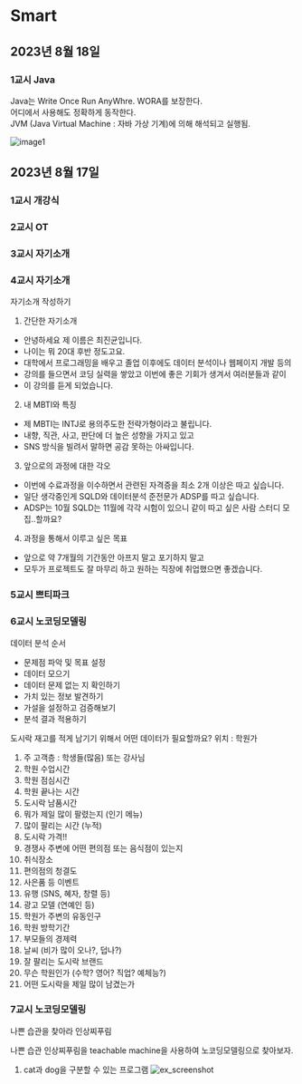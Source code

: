 # Smart
## 2023년 8월 18일
### 1교시 Java
Java는 Write Once Run AnyWhre. WORA를 보장한다.  
어디에서 사용해도 정확하게 동작한다.  
JVM (Java Virtual Machine : 자바 가상 기계)에 의해 해석되고 실행됨.  

![image1](https://user-images.githubusercontent.com/123911778/261881785-335bd669-0bc6-4e8b-9481-7c709a41b9f0.png)





## 2023년 8월 17일
### 1교시 개강식  
### 2교시 OT  
### 3교시 자기소개
### 4교시 자기소개

자기소개 작성하기
1. 간단한 자기소개
- 안녕하세요 제 이름은 최진균입니다.
- 나이는 뭐 20대 후반 정도고요.
- 대학에서 프로그래밍을 배우고 졸업 이후에도 데이터 분석이나 웹페이지 개발 등의
- 강의를 들으면서 코딩 실력을 쌓았고 이번에 좋은 기회가 생겨서 여러분들과 같이
- 이 강의를 듣게 되었습니다.

2. 내 MBTI와 특징
- 제 MBTI는 INTJ로 용의주도한 전략가형이라고 불립니다.
- 내향, 직관, 사고, 판단에 더 높은 성향을 가지고 있고
- SNS 방식을 빌려서 말하면 공감 못하는 아싸입니다.

3. 앞으로의 과정에 대한 각오
- 이번에 수료과정을 이수하면서 관련된 자격증을 최소 2개 이상은 따고 싶습니다.
- 일단 생각중인게 SQLD와 데이터분석 준전문가 ADSP를 따고 싶습니다.
- ADSP는 10월 SQLD는 11월에 각각 시험이 있으니 같이 따고 싶은 사람 스터디 모집..할까요?

4. 과정을 통해서 이루고 싶은 목표
- 앞으로 약 7개월의 기간동안 아프지 말고 포기하지 말고
- 모두가 프로젝트도 잘 마무리 하고 원하는 직장에 취업했으면 좋겠습니다.

### 5교시 쁘티파크
### 6교시 노코딩모델링

데이터 분석 순서
- 문제점 파악 및 목표 설정
- 데이터 모으기
- 데이터 문제 없는 지 확인하기
- 가치 있는 정보 발견하기
- 가설을 설정하고 검증해보기
- 분석 결과 적용하기


도시락 재고를 적게 남기기 위해서 어떤 데이터가 필요할까요?
위치 : 학원가

1. 주 고객층 : 학생들(많음) 또는 강사님
2. 학원 수업시간
3. 학원 점심시간
4. 학원 끝나는 시간
5. 도시락 남품시간
6. 뭐가 제일 많이 팔렸는지 (인기 메뉴)
7. 많이 팔리는 시간 (누적)
8. 도시락 가격!!
9. 경쟁사 주변에 어떤 편의점 또는 음식점이 있는지
10. 취식장소
11. 편의점의 청결도
12. 사은품 등 이벤트
13. 유행 (SNS, 혜자, 창렬 등)
14. 광고 모델 (연예인 등)
15. 학원가 주변의 유동인구
16. 학원 방학기간
17. 부모들의 경제력
18. 날씨 (비가 많이 오나?, 덥나?)
19. 잘 팔리는 도시락 브랜드
20. 무슨 학원인가 (수학? 영어? 직업? 예체능?)
21. 어떤 도시락을 제일 많이 남겼는가

### 7교시 노코딩모델링
나쁜 습관을 찾아라
인상찌푸림

나쁜 습관 인상찌푸림을 teachable machine을 사용하여 노코딩모델링으로 찾아보자.

1. cat과 dog을 구분할 수 있는 프로그램
![ex_screenshot](https://user-images.githubusercontent.com/123911778/261236691-7a97f6f8-be87-4e47-aa7f-defda0c4d31d.PNG)























